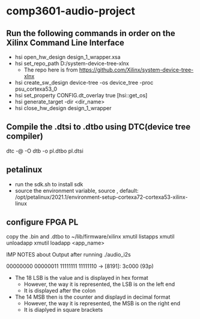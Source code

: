 # comp3601-audio-project
## Run the following commands in order on the Xilinx Command Line Interface
- hsi open_hw_design design_1_wrapper.xsa
- hsi set_repo_path D:/system-device-tree-xlnx
    - The repo here is from https://github.com/Xilinx/system-device-tree-xlnx
- hsi create_sw_design device-tree -os device_tree -proc psu_cortexa53_0
- hsi set_property CONFIG.dt_overlay true [hsi::get_os]
- hsi generate_target -dir <dir_name>
- hsi close_hw_design design_1_wrapper

## Compile the .dtsi to .dtbo using DTC(device tree compiler)
dtc -@ -O dtb -o pl.dtbo pl.dtsi


## petalinux
- run the sdk.sh to install sdk
- source the environment variable, source <path-to-env>, default: /opt/petalinux/2021.1/environment-setup-cortexa72-cortexa53-xilinx-linux 


## configure FPGA PL
copy the .bin and .dtbo to ~/lib/firmware/xilinx
xmutil listapps
xmutil unloadapp
xmutil loadapp <app_name>

IMP NOTES about Output after running ./audio_i2s

00000000 00000011 11111111 11111110  -> [8191]: 3c000 (93p)

- The 18 LSB is the value and is displayed in hex format
    - However, the way it is represented, the LSB is on the left end
    -  It is displayed after the colon
- The 14 MSB then is the counter and displayd in decimal format
    -  However, the way it is represented, the MSB is on the right end
    - It is diaplyed in square brackets
